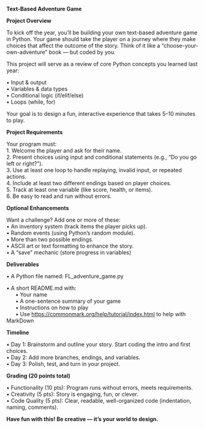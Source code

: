 **Text-Based Adventure Game**


**Project Overview**


To kick off the year, you’ll be building your own text-based adventure game in Python.
Your game should take the player on a journey where they make choices that affect the outcome of the story. Think of it like a “choose-your-own-adventure” book — but coded by you.

This project will serve as a review of core Python concepts you learned last year:  

•	Input & output  
•	Variables & data types  
•	Conditional logic (if/elif/else)  
•	Loops (while, for)

Your goal is to design a fun, interactive experience that takes 5–10 minutes to play.


**Project Requirements**

Your program must:  
	1.	Welcome the player and ask for their name.  
	2.	Present choices using input and conditional statements (e.g., “Do you go left or right?”).  
	3.	Use at least one loop to handle replaying, invalid input, or repeated actions.  
	4.	Include at least two different endings based on player choices.  
	5.	Track at least one variable (like score, health, or items).  
	6.	Be easy to read and run without errors.  


**Optional Enhancements**

Want a challenge? Add one or more of these:  
	•	An inventory system (track items the player picks up).  
	•	Random events (using Python’s random module).  
	•	More than two possible endings.  
	•	ASCII art or text formatting to enhance the story.  
	•	A “save” mechanic (store progress in variables)  


**Deliverables**  

• A Python file named: FL_adventure_game.py  

• A short README.md with:  
 &nbsp;&nbsp;&nbsp;&nbsp;&nbsp;  • Your name  
 &nbsp;&nbsp;&nbsp;&nbsp;&nbsp;   • A one-sentence summary of your game  
 &nbsp;&nbsp;&nbsp;&nbsp;&nbsp;	• Instructions on how to play  
 &nbsp;&nbsp;&nbsp;&nbsp;&nbsp;	• Use https://commonmark.org/help/tutorial/index.html to help with MarkDown


**Timeline**

•	Day 1: Brainstorm and outline your story. Start coding the intro and first choices.  
•	Day 2: Add more branches, endings, and variables.  
•	Day 3: Polish, test, and turn in your project.  

**Grading (20 points total)**

•	Functionality (10 pts): Program runs without errors, meets requirements.  
•	Creativity (5 pts): Story is engaging, fun, or clever.  
•	Code Quality (5 pts): Clear, readable, well-organized code (indentation, naming, comments).  



**Have fun with this! Be creative — it’s your world to design.**

